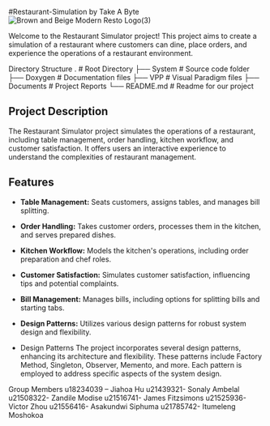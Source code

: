 #Restaurant-Simulation by Take A Byte
![Brown and Beige Modern Resto Logo(3)](https://github.com/ZandileModise/PA5-214-Repo/assets/134503930/59d85113-5e6f-40e1-a38f-48cb6c0b5dd7)

Welcome to the Restaurant Simulator project! This project aims to create a simulation of a restaurant where customers can dine, place orders, and experience the operations of a restaurant environment.

Directory Structure
.                   # Root Directory
├── System          # Source code folder
├── Doxygen         # Documentation files
├── VPP             # Visual Paradigm files
├── Documents       # Project Reports
└── README.md       # Readme for our project

## Project Description

The Restaurant Simulator project simulates the operations of a restaurant, including table management, order handling, kitchen workflow, and customer satisfaction. It offers users an interactive experience to understand the complexities of restaurant management.

## Features

- **Table Management:** Seats customers, assigns tables, and manages bill splitting.
- **Order Handling:** Takes customer orders, processes them in the kitchen, and serves prepared dishes.
- **Kitchen Workflow:** Models the kitchen's operations, including order preparation and chef roles.
- **Customer Satisfaction:** Simulates customer satisfaction, influencing tips and potential complaints.
- **Bill Management:** Manages bills, including options for splitting bills and starting tabs.
- **Design Patterns:** Utilizes various design patterns for robust system design and flexibility.

- Design Patterns
The project incorporates several design patterns, enhancing its architecture and flexibility. These patterns include Factory Method, Singleton, Observer, Memento, and more. Each pattern is employed to address specific aspects of the system design.

Group Members
u18234039 – Jiahoa Hu
u21439321- Sonaly Ambelal
u21508322- Zandile Modise
u21516741- James Fitzsimons
u21525936- Victor Zhou
u21556416- Asakundwi Siphuma
u21785742- Itumeleng Moshokoa




